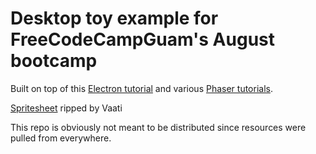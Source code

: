 # Desktop toy example for FreeCodeCampGuam's August bootcamp

Built on top of this [Electron tutorial](https://medium.com/developers-writing/building-a-desktop-application-with-electron-204203eeb658#.efxfpqjcc) and various [Phaser tutorials](http://phaser.io/learn).

[Spritesheet](http://spritedatabase.net/file/12011) ripped by Vaati

This repo is obviously not meant to be distributed since resources were pulled from everywhere.
